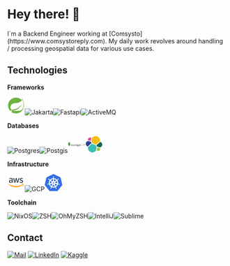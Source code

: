 <h1>Hey there! 👋</h1>
I´m a Backend Engineer working at [Comsysto](https://www.comsystoreply.com). My daily work revolves around handling / processing geospatial data for various use cases.

## Technologies

**Frameworks**

<img title="Spring" alt="Spring" width="40px" src="https://raw.githubusercontent.com/github/explore/8ab0be27a8c97992e4930e630e2d68ba8d819183/topics/spring/spring.png"><img title="Jakarta" alt="Jakarta" width="40px" src="https://avatars.githubusercontent.com/u/36201228?s=48&v=4"><img title="Fastapi" alt="Fastapi" width="40px" src="https://camo.githubusercontent.com/86d9ca3437f5034da052cf0fd398299292aab0e4479b58c20f2fc37dd8ccbe05/68747470733a2f2f666173746170692e7469616e676f6c6f2e636f6d2f696d672f6c6f676f2d6d617267696e2f6c6f676f2d7465616c2e706e67"><img title="ActiveMQ" alt="ActiveMQ" width="40px" src="https://avatars.githubusercontent.com/u/47359?s=48&v=4">

**Databases**

<img title="Postgres" alt="Postgres" width="40px" src="https://avatars.githubusercontent.com/u/177543?s=48&v=4"><img title="Postgis" alt="Postgis" width="40px" src="https://avatars.githubusercontent.com/u/1759716?s=200&v=4"><img title="MongoDB" alt="MongoDB" width="40px" src="https://raw.githubusercontent.com/github/explore/master/topics/mongodb/mongodb.png"><img title="ElasticSearch" alt="ElasticSearch" width="40px" src="https://raw.githubusercontent.com/github/explore/master/topics/elasticsearch/elasticsearch.png">

**Infrastructure**

<img title="AWS" alt="AWS" width="40px" src="https://raw.githubusercontent.com/github/explore/main/topics/aws/aws.png"><img title="GCP" alt="GCP" width="40px" src="https://avatars.githubusercontent.com/u/2810941?s=200&v=4"><img title="Kubernetes" alt="Kubernetes" width="40px" src="https://raw.githubusercontent.com/github/explore/main/topics/kubernetes/kubernetes.png">

**Toolchain**

<img title="NixOS" alt="NixOS" width="40px" src="https://avatars.githubusercontent.com/u/487568?s=200&v=4"><img title="ZSH" alt="ZSH" width="40px" src="https://avatars.githubusercontent.com/u/567410?s=48&v=4"><img title="OhMyZSH" alt="OhMyZSH" width="40px" src="https://avatars.githubusercontent.com/u/22552083?s=48&v=4"><img title="IntelliJ" alt="IntelliJ" width="40px" src="https://avatars.githubusercontent.com/u/878437?s=48&v=4"><img title="Sublime" alt="Sublime" width="40px" src="https://avatars.githubusercontent.com/u/684879?s=200&v=4">

## Contact
<a href="mailto:m.steger@pm.me"><img title="Mail" alt="Mail" width="40px" src="https://avatars.githubusercontent.com/u/6953970?s=200&v=4"></a>
<a href="https://www.linkedin.com/in/markus-s-749035150/"><img title="LinkedIn" alt="LinkedIn" width="40px" src="https://avatars.githubusercontent.com/u/357098?s=200&v=4"></a>
<a href="https://www.kaggle.com/stgrmks"><img title="Kaggle" alt="Kaggle" width="40px" src="https://avatars.githubusercontent.com/u/1336944?s=200&v=4"></a>


